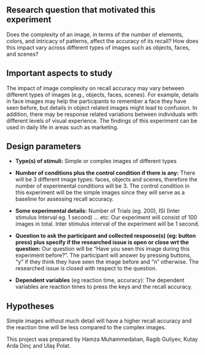 ## Research question that motivated this experiment

Does the complexity of an image, in terms of the number of elements, colors, and intricacy of patterns,
affect the accuracy of its recall? How does this impact vary across different types of images such as objects,
faces, and scenes?

## Important aspects to study

The impact of image complexity on recall accuracy may vary between different types of images (e.g.,
objects, faces, scenes). For example, details in face images may help the participants to remember a face
they have seen before, but details in object related images might lead to confusion. In addition, there may
be response related variations between individuals with different levels of visual experience. The findings
of this experiment can be used in daily life in areas such as marketing.

## Design parameters

* **Type(s) of stimuli:** Simple or complex images of different types

* **Number of conditions plus the control condition if there is any:** There will be 3 different image
types: faces, objects and scenes, therefore the number of experimental conditions will be 3. The
control condition in this experiment will be the simple images since they will serve as a baseline for
assessing recall accuracy.


* **Some experimental details:** Number of Trials (eg. 200), ISI (Inter stimulus Interval eg. 1 second) …
etc: Our experiment will consist of 100 images in total. Inter stimulus interval of the experiment will
be 1 second.


* **Question to ask the participant and collected response(s) (eg: button press) plus specify if the
researched issue is open or close wrt the question:** Our question will be “Have you seen this image
during this experiment before?”. The participant will answer by pressing buttons, “y” if they think
they have seen the image before and “n” otherwise. The researched issue is closed with respect to
the question.

* **Dependent variables** (eg reaction time, accuracy): The dependent variables are reaction times to
press the keys and the recall accuracy.

## Hypotheses
Simple images without much detail will have a higher recall accuracy and the reaction time will be less
compared to the complex images.

This project was prepared by Hamza Muhammedalıan, Ragib Guliyev, Kutay Arda Dinç and Ulaş Polat.
